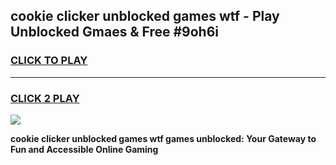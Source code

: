 
## cookie clicker unblocked games wtf - Play Unblocked Gmaes & Free #9oh6i
<h3>
<a href="https://news.freeplayer.one?title=cookie_clicker_unblocked_games_wtf&ref=03M">CLICK TO PLAY</a></h3>
<hr>

<h3>
<a href="https://news.freeplayer.one?title=cookie_clicker_unblocked_games_wtf&ref=03M">CLICK 2 PLAY</a>
  
</h3>

<a href="https://news.freeplayer.one?title=cookie_clicker_unblocked_games_wtf&ref=03M"><img src="https://clearcache.store/games.png"></a>


**cookie clicker unblocked games wtf games unblocked: Your Gateway to Fun and Accessible Online Gaming**
